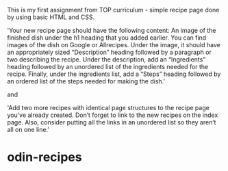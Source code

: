 This is my first assignment from TOP curriculum - simple recipe page done by using basic HTML and CSS.

'Your new recipe page should have the following content:
An image of the finished dish under the h1 heading that you added earlier. You can find images of the dish on Google or Allrecipes.
Under the image, it should have an appropriately sized “Description” heading followed by a paragraph or two describing the recipe.
Under the description, add an “Ingredients” heading followed by an unordered list of the ingredients needed for the recipe.
Finally, under the ingredients list, add a “Steps” heading followed by an ordered list of the steps needed for making the dish.'

and

'Add two more recipes with identical page structures to the recipe page you’ve already created. Don’t forget to link to the new recipes on the index page. Also, consider putting all the links in an unordered list so they aren’t all on one line.'
# odin-recipes